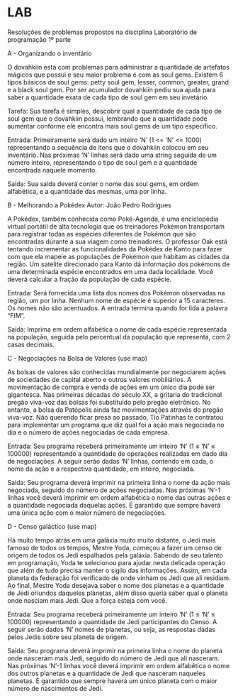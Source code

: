# LAB
Resoluções de problemas propostos na disciplina Laboratório de programação 1º parte

A - 
Organizando o inventário

O dovahkiin está com problemas para administrar a quantidade de artefatos mágicos que possui e seu maior problema é com as soul gems. Existem 6 tipos básicos de soul gems: petty soul gem, lesser, common, greater, grand e a black soul gem. Por ser acumulador dovahkiin pediu sua ajuda para saber a quantidade exata de cada tipo de soul gem em seu invetário.

Tarefa: 
Sua tarefa é simples, descobrir qual a quantidade de cada tipo de soul gem que o dovahkiin possui, lembrando que a quantidade pode aumentar conforme ele encontra mais soul gems de um tipo específico.

Entrada: 
Primeiramente será dado um inteiro ‘N’ (1 <= ‘N’ <= 1000) representando a sequência de itens que o dovahkiin colocou em seu inventário. Nas próximas ‘N’ linhas será dado uma string seguida de um número inteiro, representando o tipo de soul gem e a quantidade encontrada naquele momento.

Saída: 
Sua saída deverá conter o nome das soul gems, em ordem alfabética, e a quantidade das mesmas, uma por linha.


B - 
Melhorando a Pokédex
Autor: João Pedro Rodrigues

A Pokédex, também conhecida como Poké-Agenda, é uma enciclopédia virtual portátil de alta tecnologia que os treinadores Pokémon transportam para registrar todas as espécies diferentes de Pokémon que são encontradas durante a sua viagem como treinadores. O professor Oak está tentando incrementar as funcionalidades da Pokédex de Kanto para fazer com que ela mapeie as
populações de Pokémon que habitam as cidades da região. Um satélite direcionado para Kanto dá informação dos pokémons de uma determinada espécie encontrados em uma dada localidade. Você deverá calcular a fração da população de cada espécie.

Entrada: 
Será fornecida uma lista dos nomes dos Pokémon observadas na região, um por linha. Nenhum nome de espécie é superior a 15 caracteres. Os nomes não são acentuados. A entrada termina quando for lida a palavra “FIM”.

Saída: 
Imprima em ordem alfabética o nome de cada espécie representada na população, seguida pelo percentual da população que representa, com 2 casas decimais.


C - 
Negociações na Bolsa de Valores (use map)

As bolsas de valores são conhecidas mundialmente por negociarem ações de sociedades de capital aberto e outros valores mobiliários. A movimentação de compra e venda de ações em um único dia pode ser gigantesca. Nas primeiras décadas do século XX, a gritaria do tradicional pregão viva-voz das bolsas foi substituído pelo pregão eletrônico. No entanto, a bolsa da Patópolis ainda faz movimentações através do pregão viva-voz. Não querendo ficar presa ao passado, Tio Patinhas te contratou para implementar um programa que diz qual foi a ação mais negociada no dia e o número de ações negociadas de cada empresa.

Entrada: 
Seu programa receberá primeiramente um inteiro ‘N’ (1 ≤ ‘N’ ≤ 100000) representando a quantidade de operações realizadas em dado dia de negociações. A seguir serão dadas ‘N’ linhas, contendo em cada, o nome da ação e a respectiva quantidade, em inteiro, negociada.

Saída: 
Seu programa deverá imprimir na primeira linha o nome da ação mais negociada, seguido do número de ações negociadas. Nas próximas ‘N’-1 linhas você deverá imprimir em ordem alfabética o nome das outras ações e a quantidade negociada daquelas ações. É garantido que sempre haverá uma única ação com o maior número de negociações.


D - 
Censo galáctico (use map)

Há muito tempo atrás em uma galáxia muito muito distante, o Jedi mais famoso de todos os tempos, Mestre Yoda, começou a fazer um censo de origem de todos os Jedi espalhados pela galáxia. Sabendo de seu talento em programação, Yoda te selecionou para ajudar nesta delicada operação que além de tudo precisa manter o sigilo das informações. Assim, em cada planeta da federação foi verificado de onde vinham os Jedi que ali residiam. Ao final, Mestre Yoda desejava saber o nome dos planetas e a quantidade de Jedi oriundos daqueles planetas, além disso queria saber qual o planeta onde nasciam mais Jedi. Que a força esteja com você.

Entrada: 
Seu programa receberá primeiramente um inteiro ‘N’ (1 ≤ ‘N’ ≤ 100000) representando a quantidade de Jedi participantes do Censo. A seguir serão dados ‘N’ nomes de planetas, ou seja, as respostas dadas pelos Jedis sobre seu planeta de origem.

Saída: 
Seu programa deverá imprimir na primeira linha o nome do planeta onde nasceram mais Jedi, seguido do número de Jedi que ali nasceram. Nas próximas ‘N’-1 linhas você deverá imprimir em ordem alfabética o nome dos outros planetas e a quantidade de Jedi que nasceram naqueles planetas. É garantido que sempre haverá um único planeta com o maior número de nascimentos de Jedi.